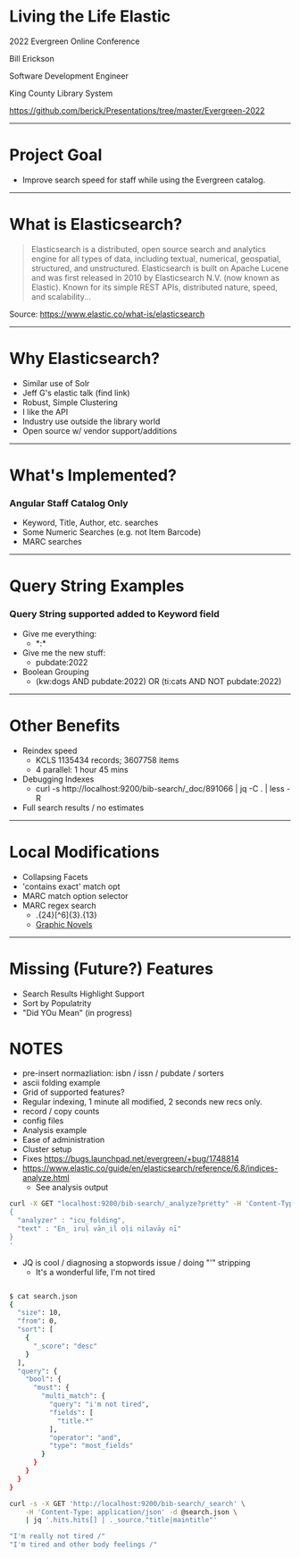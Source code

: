 # Living the Life Elastic

2022 Evergreen Online Conference

Bill Erickson

Software Development Engineer

King County Library System

https://github.com/berick/Presentations/tree/master/Evergreen-2022

---

# Project Goal

* Improve search speed for staff while using the Evergreen catalog.

---

# What is Elasticsearch?

> Elasticsearch is a distributed, open source search and analytics
> engine for all types of data, including textual, numerical,
> geospatial, structured, and unstructured. Elasticsearch is built on
> Apache Lucene and was first released in 2010 by Elasticsearch N.V.
> (now known as Elastic). Known for its simple REST APIs, distributed
> nature, speed, and scalability...

Source: https://www.elastic.co/what-is/elasticsearch

---

# Why Elasticsearch?

* Similar use of Solr
* Jeff G's elastic talk (find link)
* Robust, Simple Clustering
* I like the API
* Industry use outside the library world
* Open source w/ vendor support/additions

---

# What's Implemented?

### Angular Staff Catalog Only

* Keyword, Title, Author, etc. searches
* Some Numeric Searches (e.g. not Item Barcode)
* MARC searches

---

# Query String Examples

### Query String supported added to Keyword field

* Give me everything: 
    * \*:\*
* Give me the new stuff:
    * pubdate:2022
* Boolean Grouping
    * (kw:dogs AND pubdate:2022) OR (ti:cats AND NOT pubdate:2022)

---

# Other Benefits

* Reindex speed
    * KCLS 1135434 records; 3607758 items
    * 4 parallel: 1 hour 45 mins
* Debugging Indexes
    * curl -s http://localhost:9200/bib-search/_doc/891066 | jq -C . | less -R
* Full search results / no estimates

---

# Local Modifications

* Collapsing Facets
* 'contains exact'  match opt
* MARC match option selector
* MARC regex search
    * .{24}[^6]{3}.{13}
    * [Graphic Novels](https://evgstaging.kcls.org/eg2/en-US/staff/catalog/search?org=1&limit=10&marcTag=008&marcTag=655&marcSubfield=&marcSubfield=a&marcValue=.%7B24%7D%5B%5E6%5D%7B3%7D.%7B13%7D&marcValue=graphic%20novels&matchOp=regexp&matchOp=phrase)

---

# Missing (Future?) Features

* Search Results Highlight Support
* Sort by Populatrity
* "Did YOu Mean" (in progress)

# NOTES

* pre-insert normazliation: isbn / issn / pubdate / sorters
* ascii folding example
* Grid of supported features?
* Regular indexing, 1 minute all modified, 2 seconds new recs only.
* record / copy counts
* config files
* Analysis example
* Ease of administration
* Cluster setup
* Fixes https://bugs.launchpad.net/evergreen/+bug/1748814
* https://www.elastic.co/guide/en/elasticsearch/reference/6.8/indices-analyze.html
  * See analysis output
```sh
curl -X GET "localhost:9200/bib-search/_analyze?pretty" -H 'Content-Type: application/json' -d'
{
  "analyzer" : "icu_folding",
  "text" : "En̲ iruḷ vān̲il oḷi nilavāy nī"
}
'
```
* JQ is cool / diagnosing a stopwords issue / doing "'" stripping
  * It's a wonderful life, I'm not tired
```sh

$ cat search.json 
{
  "size": 10,
  "from": 0,
  "sort": [
    {
      "_score": "desc"
    }
  ],
  "query": {
    "bool": {
      "must": {
        "multi_match": {
          "query": "i'm not tired",
          "fields": [
            "title.*"
          ],
          "operator": "and",
          "type": "most_fields"
        }
      }
    }
  }
}

curl -s -X GET 'http://localhost:9200/bib-search/_search' \
	-H 'Content-Type: application/json' -d @search.json \
    | jq '.hits.hits[] | ._source."title|maintitle"'

"I'm really not tired /"
"I'm tired and other body feelings /"

```

